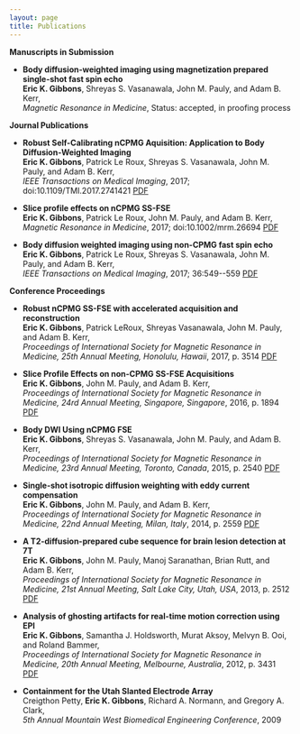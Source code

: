 ```yaml
---
layout: page
title: Publications
---
```

**Manuscripts in Submission**
- **Body diffusion-weighted imaging using magnetization prepared single-shot fast spin echo**  
**Eric K. Gibbons**, Shreyas S. Vasanawala, John M. Pauly, and Adam B. Kerr,   
*Magnetic Resonance in Medicine*, Status: accepted, in proofing process

**Journal Publications**
- **Robust Self-Calibrating nCPMG Aquisition: Application to Body Diffusion-Weighted Imaging**  
**Eric K. Gibbons**, Patrick Le Roux, Shreyas S. Vasanawala, John M. Pauly, and Adam B. Kerr,   
*IEEE Transactions on Medical Imaging*, 2017; doi:10.1109/TMI.2017.2741421  [PDF](//ieeexplore.ieee.org/abstract/document/8012446/)

- **Slice profile effects on nCPMG SS-FSE**  
**Eric K. Gibbons**, Patrick Le Roux, John M. Pauly, and Adam B. Kerr,   
*Magnetic Resonance in Medicine*, 2017; doi:10.1002/mrm.26694  [PDF](//onlinelibrary.wiley.com/doi/10.1002/mrm.26694/abstract)

- **Body diffusion weighted imaging using non-CPMG fast spin echo**  
**Eric K. Gibbons**, Patrick Le Roux, Shreyas S. Vasanawala, John M. Pauly, and Adam B. Kerr,   
*IEEE Transactions on Medical Imaging*, 2017; 36:549--559  [PDF](//ieeexplore.ieee.org/document/7723819/)

**Conference Proceedings**
- **Robust nCPMG SS-FSE with accelerated acquisition and reconstruction**  
**Eric K. Gibbons**, Patrick LeRoux, Shreyas Vasanawala, John M. Pauly, and Adam B. Kerr,   
*Proceedings of International Society for Magnetic Resonance in Medicine, 25th Annual Meeting, Honolulu, Hawaii*, 2017, p. 3514  [PDF](assets/documents/ismrm/gibbons_ismrm_2017.html)

- **Slice Profile Effects on non-CPMG SS-FSE Acquisitions**  
**Eric K. Gibbons**, John M. Pauly, and Adam B. Kerr,   
*Proceedings of International Society for Magnetic Resonance in Medicine, 24rd Annual Meeting, Singapore, Singapore*, 2016, p. 1894  [PDF](assets/documents/ismrm/gibbons_ismrm_2016.html)

- **Body DWI Using nCPMG FSE**  
**Eric K. Gibbons**, Shreyas S. Vasanawala, John M. Pauly, and Adam B. Kerr,   
*Proceedings of International Society for Magnetic Resonance in Medicine, 23rd Annual Meeting, Toronto, Canada*, 2015, p. 2540  [PDF](assets/documents/ismrm/gibbons_ismrm_2015.pdf)

- **Single-shot isotropic diffusion weighting with eddy current compensation**  
**Eric K. Gibbons**, John M. Pauly, and Adam B. Kerr,   
*Proceedings of International Society for Magnetic Resonance in Medicine, 22nd Annual Meeting, Milan, Italy*, 2014, p. 2559  [PDF](assets/documents/ismrm/gibbons_ismrm_2014.pdf)

- **A T2-diffusion-prepared cube sequence for brain lesion detection at 7T**  
**Eric K. Gibbons**, John M. Pauly, Manoj Saranathan, Brian Rutt, and Adam B. Kerr,   
*Proceedings of International Society for Magnetic Resonance in Medicine, 21st Annual Meeting, Salt Lake City, Utah, USA*, 2013, p. 2512  [PDF](assets/documents/ismrm/gibbons_ismrm_2013.pdf)

- **Analysis of ghosting artifacts for real-time motion correction using EPI**  
**Eric K. Gibbons**, Samantha J. Holdsworth, Murat Aksoy, Melvyn B. Ooi, and Roland Bammer,   
*Proceedings of International Society for Magnetic Resonance in Medicine, 20th Annual Meeting, Melbourne, Australia*, 2012, p. 3431  [PDF](assets/documents/ismrm/gibbons_ismrm_2012.pdf)

- **Containment for the Utah Slanted Electrode Array**  
Creigthon Petty, **Eric K. Gibbons**, Richard A. Normann, and Gregory A. Clark,   
*5th Annual Mountain West Biomedical Engineering Conference*, 2009 


